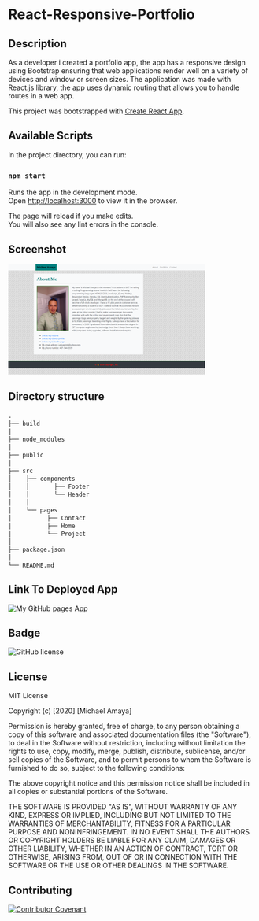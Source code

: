 # React-Responsive-Portfolio

## Description 
As a developer i created a portfolio app, the app has a responsive design using Bootstrap ensuring that web applications render well on a variety of devices and window or screen sizes. The application was made with React.js library, the app uses dynamic routing that allows you to handle routes in a web app.  

This project was bootstrapped with [Create React App](https://github.com/facebook/create-react-app).

## Available Scripts

In the project directory, you can run:

### `npm start`

Runs the app in the development mode.<br />
Open [http://localhost:3000](http://localhost:3000) to view it in the browser.

The page will reload if you make edits.<br />
You will also see any lint errors in the console.

## Screenshot 
<img src ="./public/assets/images/screenshot.png" width="400">

## Directory structure
```
.
├── build
|
├── node_modules
│ 
├── public
│
├── src
│    ├── components
│    │       ├── Footer
│    │       └── Header
│    │   
│    └── pages
│          ├── Contact
│          ├── Home
│          └── Project
│      
├── package.json
│
└── README.md   
```

## Link To Deployed App
![My GitHub pages App](http://eradicador.github.io/React-Responsive-Portfolio/)

## Badge
![GitHub license](https://img.shields.io/badge/license-MIT-brightgreen)

## License

MIT License

Copyright (c) [2020] [Michael Amaya]

Permission is hereby granted, free of charge, to any person obtaining a copy
of this software and associated documentation files (the "Software"), to deal
in the Software without restriction, including without limitation the rights
to use, copy, modify, merge, publish, distribute, sublicense, and/or sell
copies of the Software, and to permit persons to whom the Software is
furnished to do so, subject to the following conditions:

The above copyright notice and this permission notice shall be included in all
copies or substantial portions of the Software.

THE SOFTWARE IS PROVIDED "AS IS", WITHOUT WARRANTY OF ANY KIND, EXPRESS OR
IMPLIED, INCLUDING BUT NOT LIMITED TO THE WARRANTIES OF MERCHANTABILITY,
FITNESS FOR A PARTICULAR PURPOSE AND NONINFRINGEMENT. IN NO EVENT SHALL THE
AUTHORS OR COPYRIGHT HOLDERS BE LIABLE FOR ANY CLAIM, DAMAGES OR OTHER
LIABILITY, WHETHER IN AN ACTION OF CONTRACT, TORT OR OTHERWISE, ARISING FROM,
OUT OF OR IN CONNECTION WITH THE SOFTWARE OR THE USE OR OTHER DEALINGS IN THE
SOFTWARE.

## Contributing
[![Contributor Covenant](https://img.shields.io/badge/Contributor%20Covenant-v2.0%20adopted-ff69b4.svg)](code_of_conduct.md)
